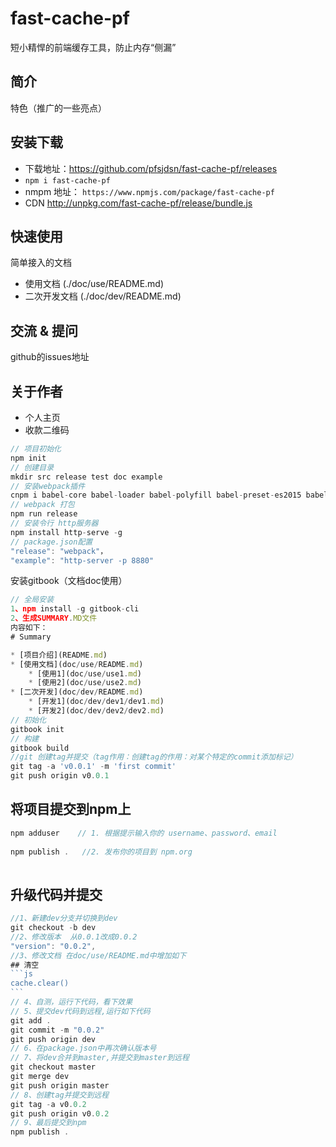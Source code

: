 # fast-cache-pf
短小精悍的前端缓存工具，防止内存“侧漏”

## 简介

特色（推广的一些亮点）

## 安装下载
- 下载地址：https://github.com/pfsjdsn/fast-cache-pf/releases
- `npm i fast-cache-pf`
- nmpm 地址： `https://www.npmjs.com/package/fast-cache-pf`
- CDN http://unpkg.com/fast-cache-pf/release/bundle.js
## 快速使用

简单接入的文档

- 使用文档 (./doc/use/README.md)
- 二次开发文档 (./doc/dev/README.md)

## 交流 & 提问

github的issues地址

## 关于作者

- 个人主页
- 收款二维码




```js
// 项目初始化
npm init
// 创建目录
mkdir src release test doc example
// 安装webpack插件
cnpm i babel-core babel-loader babel-polyfill babel-preset-es2015 babel-preset-latest webpack webpack-cli --save-dev 
// webpack 打包
npm run release
// 安装令行 http服务器
npm install http-serve -g
// package.json配置
"release": "webpack"，
"example": "http-server -p 8880"

```



安装gitbook（文档doc使用）

```js
// 全局安装
1、npm install -g gitbook-cli 
2、生成SUMMARY.MD文件
内容如下：
# Summary

* [项目介绍](README.md)
* [使用文档](doc/use/README.md)
    * [使用1](doc/use/use1.md)
    * [使用2](doc/use/use2.md)
* [二次开发](doc/dev/README.md)
    * [开发1](doc/dev/dev1/dev1.md)
    * [开发2](doc/dev/dev2/dev2.md)
// 初始化
gitbook init 
// 构建 
gitbook build 
//git 创建tag并提交（tag作用：创建tag的作用：对某个特定的commit添加标记）
git tag -a 'v0.0.1' -m 'first commit'
git push origin v0.0.1

```



## 将项目提交到npm上

```js
npm adduser    // 1. 根据提示输入你的 username、password、email
 
npm publish .   //2. 发布你的项目到 npm.org
 
```



## 升级代码并提交

````js
//1、新建dev分支并切换到dev
git checkout -b dev
//2、修改版本  从0.0.1改成0.0.2 
"version": "0.0.2",
//3、修改文档 在doc/use/README.md中增加如下 
## 清空
```js
cache.clear()
```
// 4、自测，运行下代码，看下效果
// 5、提交dev代码到远程,运行如下代码
git add .
git commit -m "0.0.2"
git push origin dev
// 6、在package.json中再次确认版本号
// 7、将dev合并到master,并提交到master到远程
git checkout master 
git merge dev 
git push origin master
// 8、创建tag并提交到远程
git tag -a v0.0.2
git push origin v0.0.2
// 9、最后提交到npm
npm publish .
````

